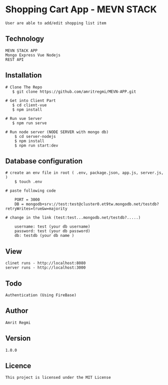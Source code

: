 # Shopping Cart App - MEVN STACK

    User are able to add/edit shopping list item

## Technology

    MEVN STACK APP
    Mongo Express Vue Nodejs
    REST API

## Installation 

    # Clone The Repo
       $ git clone https://github.com/amritregmi/MEVN-APP.git

    # Get into Client Part
       $ cd client-vue
       $ npm install

    # Run vue Server 
       $ npm run serve
    
    # Run node server (NODE SERVER with mongo db)
        $ cd server-nodejs
        $ npm install
        $ npm run start:dev

## Database configuration  
    
    # create an env file in root ( .env, package.json, app.js, server.js, )
        $ touch .env
    
    # paste following code 
    
        PORT = 3000
        DB = mongodb+srv://test:test@cluster0.et9tw.mongodb.net/testdb?retryWrites=true&w=majority

    # change in the link (test:test...mongodb.net/testdb?.....)

        username: test (your db username)
        password: test (your db password)
        db: testdb (your db name )

## View

    clinet runs - http://localhost:8080
    server runs - http://localhost:3000

## Todo 

    Authentication (Using FireBase)


## Author

    Amrit Regmi

## Version 
    1.0.0

## Licence
    This project is licensed under the MIT License
